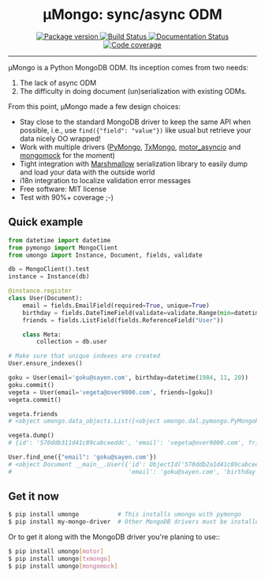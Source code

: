 <h1 align="center">
    <strong>μMongo: sync/async ODM</strong>
</h1>
<p align="center">
<a href="https://pypi.python.org/pypi/umongo" target="_blank">
    <img src="https://img.shields.io/pypi/v/umongo.svg" alt="Package version">
</a>
<a href="https://travis-ci.org/Scille/umongo" target="_blank">
    <img src="https://img.shields.io/travis/Scille/umongo/master.svg" alt="Build Status">
</a>
<a href="http://umongo.readthedocs.org/en/latest/?badge=latest" target="_blank">
    <img src="https://readthedocs.org/projects/umongo/badge/?version=latest" alt="Documentation Status">
</a>
<a href="https://coveralls.io/github/Scille/umongo?branch=master" target="_blank">
    <img src="https://coveralls.io/repos/github/Scille/umongo/badge.svg?branch=master" alt="Code coverage">
</a>
</p>

---

μMongo is a Python MongoDB ODM. Its inception comes from two needs:

1. The lack of async ODM
2. The difficulty in doing document (un)serialization with existing ODMs.

From this point, μMongo made a few design choices:

- Stay close to the standard MongoDB driver to keep the same API when possible,
  i.e., use ``find({"field": "value"})`` like usual but retrieve your data nicely OO wrapped!
- Work with multiple drivers ([PyMongo](https://api.mongodb.org/python/current/), [TxMongo](https://txmongo.readthedocs.org/en/latest/), [motor_asyncio](https://motor.readthedocs.org/en/stable/) and [mongomock](https://github.com/vmalloc/mongomock) for the moment)
- Tight integration with [Marshmallow](http://marshmallow.readthedocs.org) serialization library to easily
  dump and load your data with the outside world
- i18n integration to localize validation error messages
- Free software: MIT license
- Test with 90%+ coverage ;-)

## Quick example

```Python
from datetime import datetime
from pymongo import MongoClient
from umongo import Instance, Document, fields, validate

db = MongoClient().test
instance = Instance(db)

@instance.register
class User(Document):
    email = fields.EmailField(required=True, unique=True)
    birthday = fields.DateTimeField(validate=validate.Range(min=datetime(1900, 1, 1)))
    friends = fields.ListField(fields.ReferenceField("User"))

    class Meta:
        collection = db.user

# Make sure that unique indexes are created
User.ensure_indexes()

goku = User(email='goku@sayen.com', birthday=datetime(1984, 11, 20))
goku.commit()
vegeta = User(email='vegeta@over9000.com', friends=[goku])
vegeta.commit()

vegeta.friends
# <object umongo.data_objects.List([<object umongo.dal.pymongo.PyMongoReference(document=User, pk=ObjectId('5717568613adf27be6363f78'))>])>

vegeta.dump()
# {id': '570ddb311d41c89cabceeddc', 'email': 'vegeta@over9000.com', friends': ['570ddb2a1d41c89cabceeddb']}

User.find_one({"email": 'goku@sayen.com'})
# <object Document __main__.User({'id': ObjectId('570ddb2a1d41c89cabceeddb'), 'friends': <object umongo.data_objects.List([])>,
#                                 'email': 'goku@sayen.com', 'birthday': datetime.datetime(1984, 11, 20, 0, 0)})>

```

## Get it now

```bash
$ pip install umongo           # This installs umongo with pymongo
$ pip install my-mongo-driver  # Other MongoDB drivers must be installed manually
```

Or to get it along with the MongoDB driver you're planing to use::

```bash
$ pip install umongo[motor]
$ pip install umongo[txmongo]
$ pip install umongo[mongomock]
```
